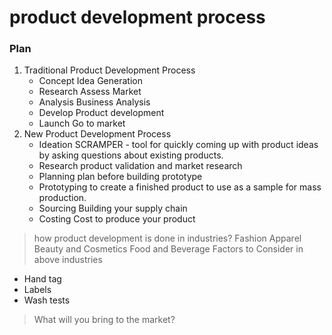 # product development process

### Plan


1.  Traditional Product Development Process
    * Concept
        Idea Generation
    * Research 
        Assess Market
    * Analysis
        Business Analysis
    * Develop
        Product development
    * Launch
        Go to market
2.  New Product Development Process
    * Ideation
         SCRAMPER - tool for quickly coming up with product ideas by asking questions about existing products.
    * Research
         product validation and market research 
    * Planning
         plan before building prototype
    * Prototyping
         to create a finished product to use as a sample for mass production.
    * Sourcing
         Building your supply chain
    * Costing
         Cost to produce your product
 > how product development is done in industries?
    Fashion Apparel
    Beauty and Cosmetics
    Food and Beverage
   Factors to Consider in above industries
   * Hand tag
   * Labels
   * Wash tests

> What will you bring to the market?

